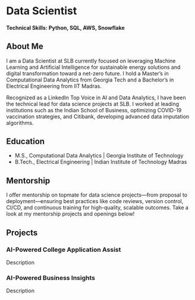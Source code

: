 # Data Scientist

#### Technical Skills: Python, SQL, AWS, Snowflake

## About Me
I am a Data Scientist at SLB currently focused on leveraging Machine Learning and Artificial Intelligence for sustainable energy solutions and digital transformation toward a net-zero future. I hold a Master’s in Computational Data Analytics from Georgia Tech and a Bachelor’s in Electrical Engineering from IIT Madras.

Recognized as a LinkedIn Top Voice in AI and Data Analytics, I have been the technical lead for data science projects at SLB. I worked at leading institutions such as the Indian School of Business, optimizing COVID-19 vaccination strategies, and Citibank, developing advanced data imputation algorithms.

## Education					       		
- M.S., Computational Data Analytics	| Georgia Institute of Technology			       
- B.Tech., Electrical Engineering     | Indian Institute of Technology Madras

## Mentorship
I offer mentorship on topmate for data science projects—from proposal to deployment—ensuring best practices like code reviews, version control, CI/CD, and continuous training for high-quality, scalable outcomes. Take a look at my mentorship projects and openings below!

## Projects
### AI-Powered College Application Assist
Description

### AI-Powered Business Insights
Description

